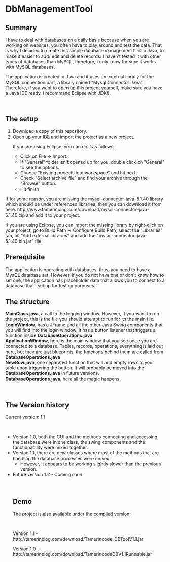# DbManagementTool
<h2>Summary</h2>
<p>I have to deal with databases on a daily basis because when you are working on websites, you often have to play around and test the data. That is why I decided to create this simple database management tool in Java, to make it easier to add/ edit and delete records. I haven't tested it with other types of databases than MySQL, therefore, I only know for sure it works with MySQL databases.</p>
<p>The application is created in Java and it uses an external library for the MySQL connection part, a library named "Mysql Connector Java". Therefore, if you want to open up this project yourself, make sure you have a Java IDE ready, I recommand Eclipse with JDK8.</p>
<br/>
<h2>The setup</h2>
<ol>
<li>Download a copy of this repository.</li>
<li>Open up your IDE and import the project as a new project.<br/>
<p>If you are using Eclipse, you can do it as follows:</p>
<ul>
<li>Click on File -> Import.</li>
<li>If "General" folder isn't opened up for you, double click on "General" to see the options.</li>
<li>Choose "Existing projects into workspace" and hit next.</li>
<li>Check "Select archive file" and find your archive through the "Browse" button.</li>
<li>Hit finish</li>
</ul>
</ol>
<p>
If for some reason, you are missing the mysql-connector-java-5.1.40 library which should be under referenced libraries, then you can download it from here: http://www.tamerinblog.com/download/mysql-connector-java-5.1.40.zip and add it to your project.</p>
<p> If you are using Eclipse, you can import the missing library by right-click on your project, go to Build Path -> Configure Build Path, select the "Libraries" tab, hit "Add external libraries" and add the "mysql-connector-java-5.1.40.bin.jar" file.</p>

<h2>Prerequisite</h2>
<p>The application is operating with databases, thus, you need to have a MysQL database set. However, if you do not have one or don't know how to set one, the application has placeholder data that allows you to connect to a database that I set up for testing purposes.</p>

<h2>The structure</h2>
<p><b>MainClass.java</b>, a call to the logging window. However, if you want to run the project, this is the file you should attempt to run for its the main file.<br/>
<b>LoginWindow</b>, has a JFrame and all the other Java Swing components that you will find into the login window. It has a button listener that triggers a function inside <b>DatabaseOperations.java</b><br/>
<b>ApplicationWindow</b>, here is the main window that you see once you are connected to a database. Tables, records, operations, everything is laid out here, but they are just blueprints, the functions behind them are called from <b>DatabaseOperations.java</b><br/>
<b>NewRow.java</b>, one separated function that will add empty rows to your table upon triggering the button. It will probably be moved into the <b>DatabaseOperations.java</b> in future versions.<br/>
<b>DatabaseOperations.java</b>, here all the magic happens.</p><br/>
<h2>The Version history</h2>
</p> Current version: 1.1</p><br/>
<ul>
<li> Version 1.0, both the GUI and the methods connecting and accessing the database were in one class, the swing components and the functionability were mixed together.</li>
<li> Version 1.1, there are new classes where most of the methods that are handling the database processes were moved.<ul><li>However, it appears to be working slightly slower than the previous version.</li></ul></li>
<li>Future version 1.2 - Coming soon. </li><br/><br/>
<h2>Demo</h2>
<p>The project is also available under the compiled version:</p><br/>
<p>Version 1.1 -  http://tamerinblog.com/download/Tamerincode_DBToolV1.1.jar</p>
<p>Version 1.0 -  http://tamerinblog.com/download/TamerincodeDBV1.1Runnable.jar</p>
